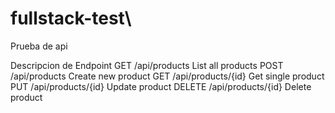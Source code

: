 # fullstack-test\

Prueba de api

Descripcion de Endpoint
GET	/api/products	List all products
POST	/api/products	Create new product
GET	/api/products/{id}	Get single product
PUT	/api/products/{id}	Update product
DELETE	/api/products/{id}	Delete product
